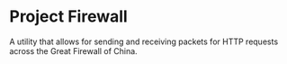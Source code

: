 # Project Firewall
A utility that allows for sending and receiving packets for HTTP requests across the Great Firewall of China.
